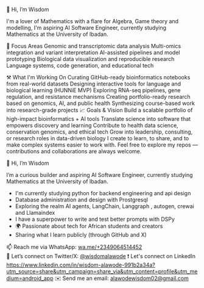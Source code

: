 👋 Hi, I’m Wisdom

I'm a lover of Mathematics with a flare for Algebra, Game theory and modelling, I'm aspiring AI Software Engineer, currently studying Mathematics at the University of Ibadan.

🧬 Focus Areas
Genomic and transcriptomic data analysis
Multi-omics integration and variant interpretation
AI-assisted pipelines and model prototyping
Biological data visualization and reproducible research
Language systems, code generation, and educational tech


⚒️ What I'm Working On
Curating GitHub-ready bioinformatics notebooks from real-world datasets
Designing interactive tools for language and biological learning (HUNNiE MVP)
Exploring RNA-seq pipelines, gene regulation, and resistance mechanisms
Creating portfolio-ready research based on genomics, AI, and public health
Synthesizing course-based work into research-grade projects
📈 Goals & Vision
Build a scalable portfolio of high-impact bioinformatics + AI tools
Translate science into software that empowers discovery and learning
Contribute to health data science, conservation genomics, and ethical tech
Grow into leadership, consulting, or research roles in data-driven biology
I create to learn, to share, and to make complex systems easier to work with.
Feel free to explore my repos — contributions and collaborations are always welcome.






👋 Hi, I’m Wisdom

I’m a curious builder and aspiring AI Software Engineer, currently studying Mathematics at the University of Ibadan.

- I'm currently studying python for backend engineering and api design
- Database administration and design with Prostgresql
- Exploring the realm AI agents, LangChain, Langgraph , autogen, crewai and Llamaindex
- I have a superpower to write and test better prompts with DSPy
- 🌍 Passionate about tech for African students and creators
- Sharing what I learn publicly (through GitHub and X)

📫 Reach me via WhatsApp: [wa.me/+2349064514452](https://wa.me/+2349064514452)  
📍 Let’s connect on Twitter/X: [@wisdomalawode](https://x.com/wisdomalawode)
❗ Let's connect on LinkedIn 
https://www.linkedin.com/in/wisdom-alawode-991b2a34a?utm_source=share&utm_campaign=share_via&utm_content=profile&utm_medium=android_app
✉️ Send me an email: alawodewisdom02@gmail.com